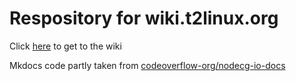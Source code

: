 # Respository for wiki.t2linux.org

Click [here](https://wiki.t2linux.org) to get to the wiki

Mkdocs code partly taken from [codeoverflow-org/nodecg-io-docs](https://github.com/codeoverflow-org/nodecg-io-docs)